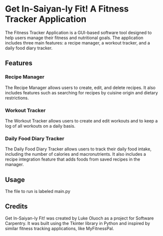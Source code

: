 # Get In-Saiyan-ly Fit! A Fitness Tracker Application

The Fitness Tracker Application is a GUI-based software tool designed to help users manage their fitness and nutritional goals. The application includes three main features: a recipe manager, a workout tracker, and a daily food diary tracker. 

## Features

### Recipe Manager
The Recipe Manager allows users to create, edit, and delete recipes. It also includes features such as searching for recipes by cuisine origin and dietary restrictions.

### Workout Tracker
The Workout Tracker allows users to create and edit workouts and to keep a log of all workouts on a daily basis.

### Daily Food Diary Tracker
The Daily Food Diary Tracker allows users to track their daily food intake, including the number of calories and macronutrients. It also includes a recipe integration feature that adds foods from saved recipes in the manager.



## Usage
The file to run is labeled main.py


## Credits
Get In-Saiyan-ly Fit! was created by Luke Oluoch as a project for Software Carpentry. It was built using the Tkinter library in Python and inspired by similar fitness tracking applications, like MyFitnessPal.
